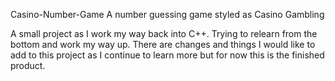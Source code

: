  Casino-Number-Game
 A number guessing game styled as Casino Gambling 

A small project as I work my way back into C++. Trying to relearn from the bottom and work my way up. There are changes and things I would like to add to this project as I continue to learn more but for now this is the finished product.
